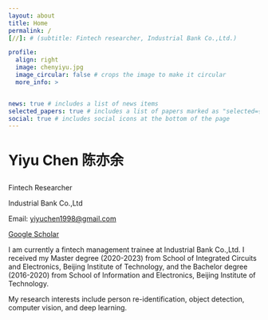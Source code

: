 ```yaml
---
layout: about
title: Home
permalink: /
[//]: # (subtitle: Fintech researcher, Industrial Bank Co.,Ltd.)

profile:
  align: right
  image: chenyiyu.jpg
  image_circular: false # crops the image to make it circular
  more_info: >


news: true # includes a list of news items
selected_papers: true # includes a list of papers marked as "selected={true}"
social: true # includes social icons at the bottom of the page
---
```


<h1 class="post-title">

<b>Yiyu Chen 陈亦余</b>

</h1>

Fintech Researcher

Industrial Bank Co.,Ltd

Email: yiyuchen1998@gmail.com

[Google Scholar](https://scholar.google.com/citations?user=HsRMOBUAAAAJ)

I am currently a fintech management trainee at Industrial Bank Co.,Ltd. 
I received my Master degree (2020-2023) from School of Integrated Circuits and Electronics, Beijing Institute of Technology,
and the Bachelor degree (2016-2020) from School of Information and Electronics, Beijing Institute of Technology.

My research interests include person re-identification, object detection, computer vision, and deep learning.